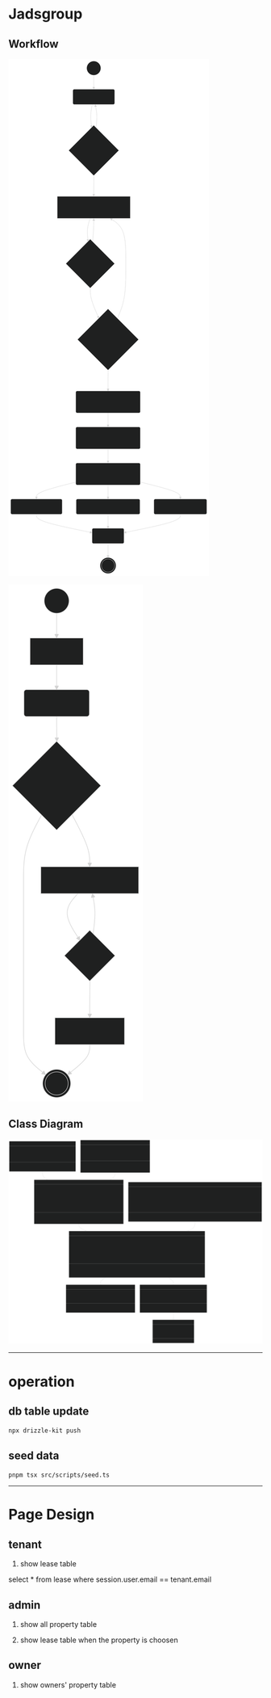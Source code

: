 # Jadsgroup

## Workflow

![](./docs/imgs/FlowChart_rent.svg)

![](./docs/imgs/FlowChart_repair.svg)

## Class Diagram

![](./docs/imgs/classDiagram.svg)

---

# operation

## db table update

    npx drizzle-kit push


## seed data

    pnpm tsx src/scripts/seed.ts

---

# Page Design

## tenant

1. show lease table

select * from lease where session.user.email == tenant.email

## admin

1. show all property table

2. show lease table when the property is choosen

## owner

1. show owners' property table
